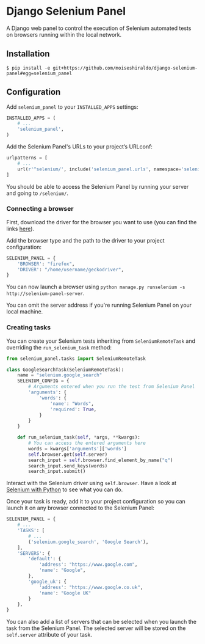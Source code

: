 # Django Selenium Panel

A Django web panel to control the execution of Selenium automated tests on browsers running within the local network.

## Installation

`$ pip install -e git+https://github.com/moiseshiraldo/django-selenium-panel#egg=selenium_panel`

## Configuration

Add `selenium_panel` to your `INSTALLED_APPS` settings:

```python
INSTALLED_APPS = (
    # ...
    'selenium_panel',
)
```

Add the Selenium Panel's URLs to your project’s URLconf:

```python
urlpatterns = [
    # ...
    url(r'^selenium/', include('selenium_panel.urls', namespace='selenium_panel')),
]
```

You should be able to access the Selenium Panel by running your server and going to `/selenium/`.

### Connecting a browser

First, download the driver for the browser you want to use (you can find the links [here](http://selenium-python.readthedocs.io/installation.html#drivers)).

Add the browser type and the path to the driver to your project configuration:

```python
SELENIUM_PANEL = {
    'BROWSER': "firefox",
    'DRIVER': "/home/username/geckodriver",
}
```

You can now launch a browser using `python manage.py runselenium -s http://selenium-panel-server`.

You can omit the server address if you're running Selenium Panel on your local machine.

### Creating tasks

You can create your Selenium tests inheriting from `SeleniumRemoteTask` and overriding the `run_selenium_task` method:

```python
from selenium_panel.tasks import SeleniumRemoteTask

class GoogleSearchTask(SeleniumRemoteTask):
    name = "selenium.google_search"
    SELENIUM_CONFIG = {
        # Arguments entered when you run the test from Selenium Panel
        'arguments': {
            'words': {
                'name': "Words",
                'required': True,
            }
        }
    }

    def run_selenium_task(self, *args, **kwargs):
        # You can access the entered arguments here
        words = kwargs['arguments']['words']
        self.browser.get(self.server)
        search_input = self.browser.find_element_by_name("q")
        search_input.send_keys(words)
        search_input.submit()
```

Interact with the Selenium driver using `self.browser`. Have a look at [Selenium with Python](http://selenium-python.readthedocs.io/index.html) to see what you can do.

Once your task is ready, add it to your project configuration so you can launch it on any browser connected to the Selenium Panel:

```python
SELENIUM_PANEL = {
    # ...
    'TASKS': [
        # ...
        ('selenium.google_search', 'Google Search'),
    ],
    'SERVERS': {
        'default': {
            'address': "https://www.google.com",
            'name': "Google",
        },
        'google_uk': {
            'address': "https://www.google.co.uk",
            'name': "Google UK"
        }
    },
}
```

You can also add a list of servers that can be selected when you launch the task from the Selenium Panel. The selected server will be stored on the `self.server` attribute of your task.
